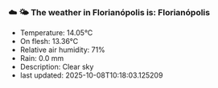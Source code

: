 ### ☁️ 🌤️  The weather in Florianópolis is: Florianópolis

- Temperature: 14.05°C
- On flesh: 13.36°C
- Relative air humidity: 71%
- Rain: 0.0 mm
- Description: Clear sky
- last updated: 2025-10-08T10:18:03.125209

